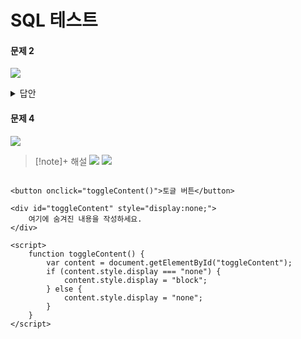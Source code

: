 # SQL 테스트



#### 문제 2

![](https://i.imgur.com/faUEbyk.png)

<details>

<summary>답안 </summary>

\[!note]+ ![](https://i.imgur.com/tDzr4Ou.png)



</details>





#### 문제 4

![](https://i.imgur.com/WB3Ex3n.png)

> \[!note]+ 해설 ![](https://i.imgur.com/H5C6pxu.png) ![](https://i.imgur.com/VKQDLd0.png)

```

<button onclick="toggleContent()">토글 버튼</button>

<div id="toggleContent" style="display:none;">
    여기에 숨겨진 내용을 작성하세요.
</div>

<script>
    function toggleContent() {
        var content = document.getElementById("toggleContent");
        if (content.style.display === "none") {
            content.style.display = "block";
        } else {
            content.style.display = "none";
        }
    }
</script>
```





